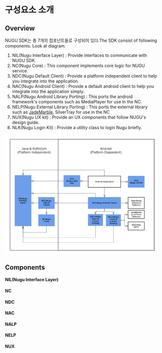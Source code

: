 # 구성요소 소개

## Overview

NUGU SDK는 총 7개의 컴포넌트들로 구성되어 있다.The SDK consist of following components. Look at diagram.

1. NIL\(Nugu Interface Layer\) : Provide interfaces to communicate with NUGU SDK.
2. NC\(Nugu Core\) : This component implements core logic for NUGU service.
3. NDC\(Nugu Default Client\) : Provide a platform independent client to help you integrate into the application.
4. NAC\(Nugu Android Client\) : Provide a default android client to help you integrate into the application simply.
5. NALP\(Nugu Android Library Porting\) : This ports the android framework's components such as MediaPlayer for use in the NC.
6. NELP\(Nugu External Library Porting\) : This ports the external library such as [JadeMarble](https://tde.sktelecom.com/stash/projects/ROMAINE/repos/jademarble-android/browse), SilverTray for use in the NC
7. NUX\(Nugu UX kit\) : Provide an UX components that follow NUGU's design guide.
8. NLK\(Nugu Login Kit\) : Provide a utility class to login Nugu briefly.

![&#xAD6C;&#xC131;&#xC694;&#xC18C;&#xAC04; &#xC758;&#xC874;&#xC131; &#xB2E4;&#xC774;&#xC5B4;&#xADF8;&#xB7A8;](../../../.gitbook/assets/opensdk-android-components.png)

## Components

#### NIL\(Nugu Interface Layer\)

#### NC

#### NDC

#### NAC

#### NALP

#### NELP

#### NUX





